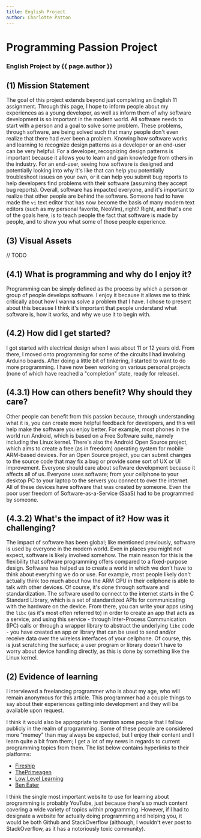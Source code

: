 ```yaml
---
title: English Project
author: Charlotte Patton
---
```

# Programming Passion Project

### English Project by {{ page.author }}

## (1) Mission Statement

The goal of this project extends beyond just completing an English 11 assignment.
Through this page, I hope to inform people about my experiences as a young developer,
as well as inform them of why software development is so important in the modern world.
All software needs to start with a person and a goal to solve some problem.
These problems, through software, are being solved such that many people don't even realize that there had ever been a problem.
Knowing how software works and learning to recognize design patterns as a developer or an end-user can be very helpful.
For a developer, recognizing design patterns is important because it allows you to learn and gain knowledge from others in the industry.
For an end-user, seeing how software is designed and potentially looking into why it's like that can help you potentially troubleshoot issues on your own,
or it can help you submit bug reports to help developers find problems with their software (assuming they accept bug reports).
Overall, software has impacted everyone, and it's important to realize that other people are behind the software.
Someone had to have made the `vi` text editor that has now become the basis of many modern text editors (such as my personal favorite, NeoVim), right?
Right, and that's one of the goals here, is to teach people the fact that software is made by people, and to show you what some of those people experience.

## (3) Visual Assets

// TODO

## (4.1) What is programming and why do I enjoy it?

Programming can be simply defined as the process by which a person or group of people develops software.
I enjoy it because it allows me to think critically about how I wanna solve a problem that I have.
I chose to present about this because I think it's important that people understand what software is, how it works, and why we use it to begin with.

## (4.2) How did I get started?

I got started with electrical design when I was about 11 or 12 years old.
From there, I moved onto programming for some of the circuits I had involving Arduino boards.
After doing a little bit of tinkering, I started to want to do more programming.
I have now been working on various personal projects (none of which have reached a "completion" state, ready for release). 

## (4.3.1) How can others benefit? Why should they care?

Other people can benefit from this passion because, through understanding what it is, you can create more helpful feedback for developers,
and this will help make the software you enjoy better.
For example, most phones in the world run Android, which is based on a Free Software suite, namely including the Linux kernel.
There's also the Android Open Source project, which aims to create a free (as in freedom) operating system for mobile ARM-based devices.
For an Open Source project, you can submit changes to the source code that may fix a bug or provide some sort of UX or UI improvement.
Everyone should care about software development because it affects all of us.
Everyone uses software; from your cellphone to your desktop PC to your laptop to the servers you connect to over the internet.
All of these devices have software that was created by someone.
Even the poor user freedom of Software-as-a-Service (SaaS) had to be programmed by someone.

## (4.3.2) What's the impact of it? How was it challenging?

The impact of software has been global; like mentioned previously, software is used by everyone in the modern world.
Even in places you might not expect, software is likely involved somehow.
The main reason for this is the flexibility that software programming offers compared to a fixed-purpose design.
Software has helped us to create a world in which we don't have to think about everything we do or use.
For example, most people likely don't actually think too much about how the ARM CPU in their cellphone is able to talk with other devices.
Of course, it's done through software and standardization.
The software used to connect to the internet starts in the C Standard Library, which is a set of standardized APIs for communicating with the hardware on the device.
From there, you can write your apps using the `libc` (as it's most often referred to) in order to create an app that acts as a service,
and using this service - through Inter-Process Communication (IPC) calls or through a wrapper library to abstract the underlying `libc` code -
you have created an app or library that can be used to send and/or receive data over the wireless interfaces of your cellphone.
Of course, this is just scratching the surface; a user program or library doesn't have to worry about device handling directly,
as this is done by something like the Linux kernel.

## (2) Evidence of learning

I interviewed a freelancing programmer who is about my age, who will remain anonymous for this article.
This programmer had a couple things to say about their experiences getting into development and they will be available upon request.

I think it would also be appropriate to mention some people that I follow publicly in the realm of programming.
Some of these people are considered more "memey" than may always be expected, but I enjoy their content and I learn quite a bit from them;
I get a lot of my news in regards to current programming topics from them.
The list below contains hyperlinks to their platforms:

* [Fireship](https://www.youtube.com/@Fireship)
* [ThePrimeagen](https://www.youtube.com/@ThePrimeagen)
* [Low Level Learning](https://www.youtube.com/@LowLevelLearning)
* [Ben Eater](https://www.youtube.com/@BenEater)

I think the single most important website to use for learning about programming is probably YouTube,
just because there's so much content covering a wide variety of topics within programming.
However, if I had to designate a website for actually doing programming and helping you, it would be both Github and StackOverflow
(although, I wouldn't ever post to StackOverflow, as it has a notoriously toxic community).


